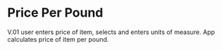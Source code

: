 # Price Per Pound
V.01 user enters price of item, selects and enters units of measure. App calculates price of item per pound.
